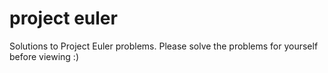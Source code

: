 # project euler
Solutions to Project Euler problems.  Please solve the problems for yourself before viewing :)
